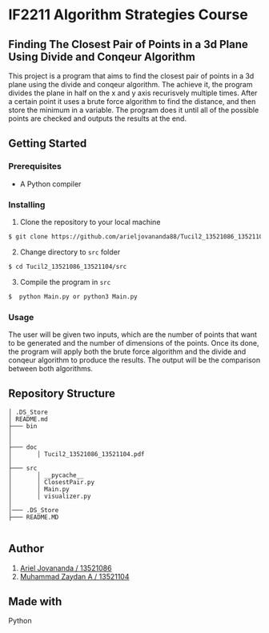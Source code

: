 # IF2211 Algorithm Strategies Course
## Finding The Closest Pair of Points in a 3d Plane Using Divide and Conqeur Algorithm
This project is a program that aims to find the closest pair of points in a 3d plane using the divide and conqeur algorithm. The achieve it, the program divides the plane in half on the x and y axis recurisvely multiple times. After a certain point it uses a brute force algorithm to find the distance, and then store the minimum in a variable. The program does it until all of the possible points are checked and outputs the results at the end.


## Getting Started
### Prerequisites
- A Python compiler

### Installing

1. Clone the repository to your local machine
``` bash
$ git clone https://github.com/arieljovananda88/Tucil2_13521086_13521104
```
2. Change directory to `src` folder
``` bash
$ cd Tucil2_13521086_13521104/src
```
3. Compile the program in `src`
``` bash
$  python Main.py or python3 Main.py
```

### Usage
The user will be given two inputs, which are the number of points that want to be generated and the number of dimensions of the points. Once its done, the program will apply both the brute force algorithm and the divide and conqeur algorithm to produce the results. The output will be the comparison between both algorithms.

## Repository Structure
```
│ .DS_Store
│ README.md
├─── bin
│     
│
├─── doc
│       │ Tucil2_13521086_13521104.pdf
│
├─── src
│       │ __pycache__
│       │ ClosestPair.py
│       │ Main.py
│       │ visualizer.py
│
│─── .DS_Store
├─── README.MD
       
```
## Author
1. [Ariel Jovananda / 13521086](https://github.com/arieljovananda88)
2. [Muhammad Zaydan A / 13521104](https://github.com/zaydanA)

## Made with
Python

